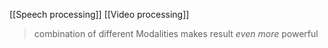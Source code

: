 [[Speech processing]]
[[Video processing]]

> combination of different Modalities makes result _even more_ powerful

